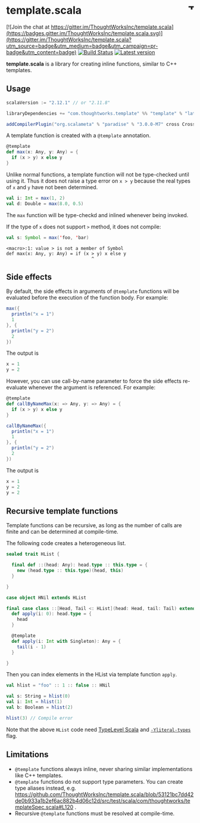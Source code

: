 # template.scala <a href="http://thoughtworks.com/"><img align="right" src="https://www.thoughtworks.com/imgs/tw-logo.png" title="ThoughtWorks" height="15"/></a>

[![Join the chat at https://gitter.im/ThoughtWorksInc/template.scala](https://badges.gitter.im/ThoughtWorksInc/template.scala.svg)](https://gitter.im/ThoughtWorksInc/template.scala?utm_source=badge&utm_medium=badge&utm_campaign=pr-badge&utm_content=badge)
[![Build Status](https://travis-ci.org/ThoughtWorksInc/template.scala.svg?branch=master)](https://travis-ci.org/ThoughtWorksInc/template.scala)
[![Latest version](https://index.scala-lang.org/thoughtworksinc/template.scala/template/latest.svg)](https://index.scala-lang.org/thoughtworksinc/template.scala/template)

**template.scala** is a library for creating inline functions, similar to C++ templates.

## Usage

``` sbt
scalaVersion := "2.12.1" // or "2.11.8"

libraryDependencies += "com.thoughtworks.template" %% "template" % "latest.release" % Provided

addCompilerPlugin("org.scalameta" % "paradise" % "3.0.0-M7" cross CrossVersion.full)
```

A template function is created with a `@template` annotation.

``` scala
@template
def max(x: Any, y: Any) = {
  if (x > y) x else y
}
```

Unlike normal functions, a template function will not be type-checked until using it. Thus it does not raise a type error on `x > y` because the real types of `x` and `y` have not been determined.

``` scala
val i: Int = max(1, 2)
val d: Double = max(8.0, 0.5)
```

The `max` function will be type-checkd and inlined whenever being invoked.

If the type of `x` does not support `>` method, it does not compile:

``` scala
val s: Symbol = max('foo, 'bar)
```

```
<macro>:1: value > is not a member of Symbol
def max(x: Any, y: Any) = if (x > y) x else y
                                ^
```

## Side effects

By default, the side effects in arguments of `@template` functions will be evaluated before the execution of the function body. For example:

``` scala
max({
  println("x = 1")
  1
}, {
  println("y = 2")
  2
})
```

The output is

``` scala
x = 1
y = 2
```

However, you can use call-by-name parameter to force the side effects re-evaluate whenever the argument is referenced. For example:



``` scala
@template
def callByNameMax(x: => Any, y: => Any) = {
  if (x > y) x else y
}

callByNameMax({
  println("x = 1")
  1
}, {
  println("y = 2")
  2
})
```

The output is

``` scala
x = 1
y = 2
y = 2
```


## Recursive template functions

Template functions can be recursive, as long as the number of calls are finite and can be determined at compile-time.

The following code creates a heterogeneous list.

``` scala
sealed trait HList {

  final def ::(head: Any): head.type :: this.type = {
    new (head.type :: this.type)(head, this)
  }

}

case object HNil extends HList

final case class ::[Head, Tail <: HList](head: Head, tail: Tail) extends HList {
  def apply(i: 0): head.type = {
    head
  }

  @template
  def apply(i: Int with Singleton): Any = {
    tail(i - 1)
  }

}
```

Then you can index elements in the HList via template function `apply`.

``` scala
val hlist = "foo" :: 1 :: false :: HNil

val s: String = hlist(0)
val i: Int = hlist(1)
val b: Boolean = hlist(2)

hlist(3) // Compile error
```

Note that the above `HList` code need [TypeLevel Scala](http://typelevel.org/scala/) and [`-Yliteral-types`](http://docs.scala-lang.org/sips/pending/42.type.html) flag.

## Limitations

* `@template` functions always inline, never sharing similar implementations like C++ templates.
* `@template` functions do not support type parameters. You can create type aliases instead, e.g. https://github.com/ThoughtWorksInc/template.scala/blob/53121bc7dd42de0b933a1b2ef6ac882b4d06c12d/src/test/scala/com/thoughtworks/templateSpec.scala#L120 .
* Recursive `@template` functions must be resolved at compile-time.
